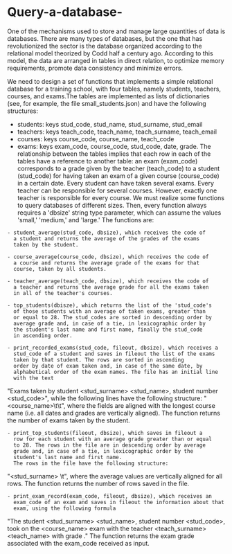 # Query-a-database-

One of the mechanisms used to store and manage large quantities of 
data is databases. There are many types of databases, but the one that
has revolutionized the sector is the database organized according to
the relational model theorized by Codd half a century ago. According
to this model, the data are arranged in tables in direct relation, to
optimize memory requirements, promote data consistency and minimize
errors.

We need to design a set of functions that implements a simple
relational database for a training school, with four tables, namely
students, teachers, courses, and exams.The
tables are implemented as lists of dictionaries (see, for example, the
file small_students.json) and have the following structures:
   - students: keys stud_code, stud_name, stud_surname, stud_email
   - teachers: keys teach_code, teach_name, teach_surname, teach_email
   - courses: keys course_code, course_name, teach_code
   - exams: keys exam_code, course_code, stud_code, date, grade.
The relationship between the tables implies that each row in each of
the tables have a reference to another table: an exam (exam_code)
corresponds to a grade given by the teacher (teach_code) to a student
(stud_code) for having taken an exam of a given course (course_code)
in a certain date. Every student can have taken several exams. Every
teacher can be responsible for several courses. However, exactly
one teacher is responsible for every course. We must realize some functions to query databases of different sizes.
Then, every function always requires a 'dbsize' string type parameter, which can assume the values 'small,' 'medium,' and 'large.'
The functions are:

    - student_average(stud_code, dbsize), which receives the code of
      a student and returns the average of the grades of the exams
      taken by the student.

    - course_average(course_code, dbsize), which receives the code of
      a course and returns the average grade of the exams for that
      course, taken by all students.

    - teacher_average(teach_code, dbsize), which receives the code of
      a teacher and returns the average grade for all the exams taken
      in all of the teacher's courses.

    - top_students(dbisze), which returns the list of the 'stud_code's
      of those students with an average of taken exams, greater than
      or equal to 28. The stud_codes are sorted in descending order by
      average grade and, in case of a tie, in lexicographic order by
      the student's last name and first name, finally the stud_code
      in ascending order.

    - print_recorded_exams(stud_code, fileout, dbsize), which receives a
      stud_code of a student and saves in fileout the list of the exams
      taken by that student. The rows are sorted in ascending
      order by date of exam taken and, in case of the same date, by
      alphabetical order of the exam names. The file has an initial line
      with the text
"Exams taken by student <stud_surname> <stud_name>, student number <stud_code>",
      while the following lines have the following structure:
"<course_name>\t<date>\t<grade>",
      where the fields are aligned with the longest course name (i.e. all
      dates and grades are vertically aligned). The function returns the
      number of exams taken by the student.

    - print_top_students(fileout, dbsize), which saves in fileout a
      row for each student with an average grade greater than or equal
      to 28. The rows in the file are in descending order by average
      grade and, in case of a tie, in lexicographic order by the
      student's last name and first name.
      The rows in the file have the following structure:
"<stud_surname> <names>\t<average>",
      where the average values are vertically aligned for all rows. The
      function returns the number of rows saved in the file.

    - print_exam_record(exam_code, fileout, dbsize), which receives an
      exam_code of an exam and saves in fileout the information about that
      exam, using the following formula
"The student <stud_surname> <stud_name>, student number <stud_code>, took on <date> the <course_name> exam with the teacher <teach_surname> <teach_name> with grade <grade>."
      The function returns the exam grade associated with the exam_code
      received as input.
